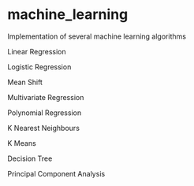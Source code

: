 # machine_learning
Implementation of several machine learning algorithms

Linear Regression

Logistic Regression

Mean Shift

Multivariate Regression

Polynomial Regression

K Nearest Neighbours 

K Means

Decision Tree

Principal Component Analysis
